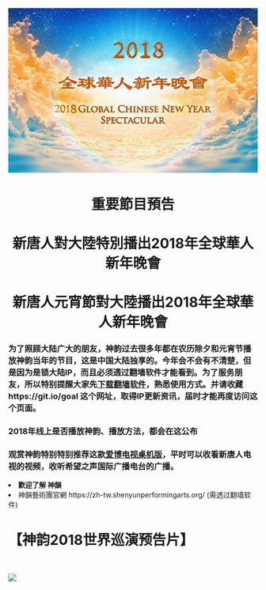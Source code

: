 <img src="img/18.jpg" width="890">
<h1 align="center"><b>重要節目預告</b></h1>
<h1 align="center"><b>新唐人對大陸特別播出2018年全球華人新年晚會</b></h1>
<h1 align="center"><b>新唐人元宵節對大陸播出2018年全球華人新年晚會</b></h1>


<h3>为了照顾大陆广大的朋友，神韵过去很多年都在农历除夕和元宵节播放神韵当年的节目，这是中国大陆独享的。今年会不会有不清楚，但是因为是锁大陆IP，而且必须透过翻墙软件才能看到。为了服务朋友，所以特别提醒大家先<a href="https://github.com/gb3344/show1/blob/master/free.md">下载翻墙软件</a>，熟悉使用方式。并请收藏 https://git.io/goal 这个网址，取得IP更新资讯，届时才能再度访问这个页面。</h3>

<h3>2018年线上是否播放神韵、播放方法，都会在这公布</h3>


<h3>观赏神韵特别特别推荐这款<a href="https://github.com/gb3344/show1/blob/master/fanQing/Green_iPPOTV.exe?raw=true">爱博电视桌机版</a>，平时可以收看新唐人电视的视频，收听希望之声国际广播电台的广播。</h3>
<p>
<b><li>歡迎了解 神韻</b>
<li> 神韻藝術團官網 https://zh-tw.shenyunperformingarts.org/ (需透过翻墙软件) 
<h1>【神韵2018世界巡演预告片】<h1>
<img src="img/sy-IP-orange-0208.jpg">
